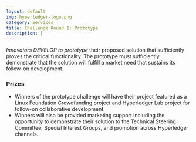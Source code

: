 ```yaml
---
layout: default
img: hyperledger-logo.png
category: Services
title: Challenge Round 1: Prototype
description: |
---
```

*Innovators DEVELOP to prototype* their proposed solution that sufficiently proves the critical functionality. The prototype must sufficiently demonstrate that the solution will fulfill a market need that sustains its follow-on development.

### Prizes
*    Winners of the prototype challenge will have their project featured as a Linux Foundation Crowdfunding project and Hyperledger Lab project for follow-on collaborative development.
*    Winners will also be provided marketing support including the opportunity to demonstrate their solution to the Technical Steering Committee, Special Interest Groups, and promotion across Hyperledger channels.

